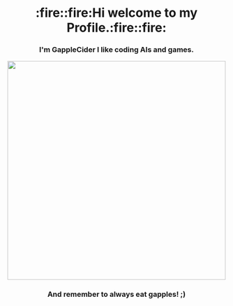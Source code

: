 <h1 align="center">:fire::fire:Hi welcome to my Profile.:fire::fire:</h1>

<h3 align="center">I'm GappleCider I like coding AIs and games.</h3>

<p align="center"><img src="https://github-readme-stats.vercel.app/api?username=GappleCider&show_icons=true&theme=radical" style="width:500px"></p>

<!--p align="center"><img src="https://github-readme-stats.vercel.app/api/top-langs/?username=GappleCider&layout=compact&theme=radical" style="width:500px"></p>-->

<h3 align="center"><strong>And remember to always eat gapples! ;)</strong></h3>
